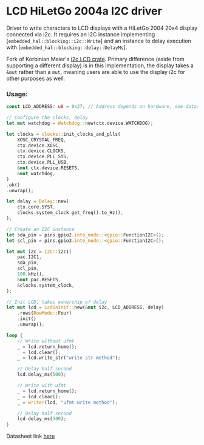 # LCD HiLetGo 2004a I2C driver
Driver to write characters to LCD displays with a HiLetGo 2004 20x4 display connected via i2c. It requires an I2C instance implementing [`embedded_hal::blocking::i2c::Write`] and an instance to delay execution with [`embedded_hal::blocking::delay::DelayMs`].

Fork of Korbinian Maier's [i2c LCD crate](https://github.com/KuabeM/lcd-lcm1602-i2c). Primary difference (aside from supporting a different display) is in this implementation, the display takes a `&mut` rather than a `mut`, meaning users are able to use the display i2c for other purposes as well.

### Usage:
```rust
const LCD_ADDRESS: u8 = 0x27; // Address depends on hardware, see datasheet link below

// Configure the clocks, delay
let mut watchdog = Watchdog::new(ctx.device.WATCHDOG);

let clocks = clocks::init_clocks_and_plls(
    XOSC_CRYSTAL_FREQ,
    ctx.device.XOSC,
    ctx.device.CLOCKS,
    ctx.device.PLL_SYS,
    ctx.device.PLL_USB,
    &mut ctx.device.RESETS,
    &mut watchdog,
)
.ok()
.unwrap();

let delay = Delay::new(
    ctx.core.SYST,
    clocks.system_clock.get_freq().to_Hz(),
);

// Create an I2C instance
let sda_pin = pins.gpio2.into_mode::<gpio::FunctionI2C>();
let scl_pin = pins.gpio3.into_mode::<gpio::FunctionI2C>();

let mut i2c = I2C::i2c1(
    pac.I2C1,
    sda_pin,
    scl_pin,
    100.kHz(),
    &mut pac.RESETS,
    &clocks.system_clock,
);

// Init LCD, takes ownership of delay
let mut lcd = LcdUninit::new(&mut i2c, LCD_ADDRESS, delay)
    .rows(RowMode::Four)
    .init()
    .unwrap();

loop {
    // Write without ufmt
    _ = lcd.return_home();
    _ = lcd.clear();
    _ = lcd.write_str("write str method");

    // Delay half second
    lcd.delay_ms(500);

    // Write with ufmt
    _ = lcd.return_home();
    _ = lcd.clear();
    _ = write!(lcd, "ufmt write method");

    // Delay half second
    lcd.delay_ms(500);
}
```
Datasheet link [here](https://uk.beta-layout.com/download/rk/RK-10290_410.pdf)